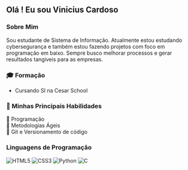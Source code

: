 ## Olá ! Eu sou Vinicius Cardoso

### Sobre Mim

Sou estudante de Sistema de Informação. Atualmente estou estudando cybersegurança
e também estou fazendo projetos com foco em programação em baixo. Sempre busco melhorar processos
e gerar resultados tangiveis para as empresas. 

### :mortar_board: Formação 
- Cursando SI na Cesar School

### :file_folder: Minhas Principais Habilidades 
:small_orange_diamond: Programação \
:small_orange_diamond: Metodologias Ágeis \
:small_orange_diamond: Git e Versionamento de código 

### Linguagens de Programação
![HTML5](https://img.shields.io/badge/html5-%23E34F26.svg?style=for-the-badge&logo=html5&logoColor=white)
![CSS3](https://img.shields.io/badge/css3-%231572B6.svg?style=for-the-badge&logo=css3&logoColor=white)
![Python](https://img.shields.io/badge/python-3670A0?style=for-the-badge&logo=python&logoColor=ffdd54) 
![C](https://img.shields.io/badge/c-%2300599C.svg?style=for-the-badge&logo=c&logoColor=white)
 
</div><br/>
